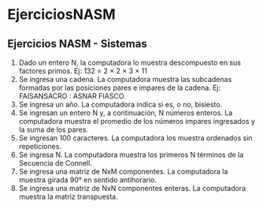 # EjerciciosNASM
## Ejercicios NASM - Sistemas 
1. Dado un entero N, la computadora lo muestra descompuesto en sus factores primos. Ej: 132 = 2 × 2 × 3 × 11
2. Se ingresa una cadena. La computadora muestra las subcadenas formadas por las posiciones pares e impares
de la cadena. Ej: FAISANSACRO : ASNAR FIASCO
3. Se ingresa un año. La computadora indica si es, o no, bisiesto.
4. Se ingresan un entero N y, a continuación, N números enteros. La computadora muestra el promedio de los
números impares ingresados y la suma de los pares.
5. Se ingresan 100 caracteres. La computadora los muestra ordenados sin repeticiones.
6. Se ingresa N. La computadora muestra los primeros N términos de la Secuencia de Connell.
7. Se ingresa una matriz de NxM componentes. La computadora la muestra girada 90° en sentido antihorario.
8. Se ingresa una matriz de NxN componentes enteras. La computadora muestra la matriz transpuesta.
